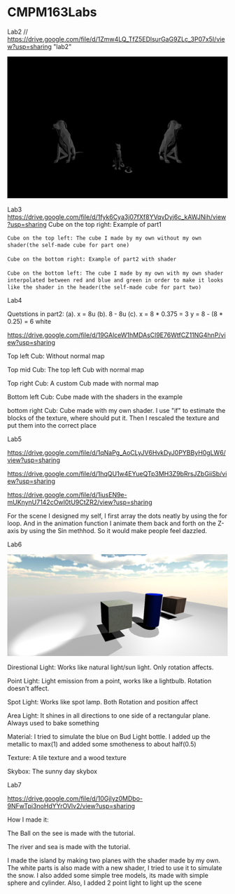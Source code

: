 # CMPM163Labs
Lab2 // https://drive.google.com/file/d/1Zmw4LQ_TfZ5EDlsurGaG9ZLc_3P07x5I/view?usp=sharing  "lab2"

![](Lab2/Scence.png)

Lab3  https://drive.google.com/file/d/1fyk6Cya3j07fXf8YVqvDyj6c_kAWJNih/view?usp=sharing
    Cube on the top right: Example of part1
    
    Cube on the top left: The cube I made by my own without my own shader(the self-made cube for part one)
    
    Cube on the bottom right: Example of part2 with shader
   
    Cube on the bottom left: The cube I made by my own with my own shader interpolated between red and blue and green in order to make it looks like the shader in the header(the self-made cube for part two) 


Lab4 

Quetstions in part2: 
(a). x = 8u
(b). 8 - 8u
(c). x = 8 * 0.375 = 3
     y = 8 - (8 * 0.25) = 6
     white


https://drive.google.com/file/d/19GAlceW1hMDAsCl9E76WtfCZ11NG4hnP/view?usp=sharing


Top left Cub: Without normal map

Top mid Cub: The top left Cub with normal map

Top right Cub: A custom Cub made with normal map

Bottom left Cub: Cube made with the shaders in the example

bottom right Cub: Cube made with my own shader. I use "if" to estimate the blocks of the texture, where should put it. Then I rescaled the texture and put them into the correct place



Lab5

https://drive.google.com/file/d/1qNaPg_AoCLyJV6HvkDyJ0PYBByH0gLW6/view?usp=sharing

https://drive.google.com/file/d/1hqQU1w4EYueQTp3MH3Z9bRrsJZbGiiSb/view?usp=sharing

https://drive.google.com/file/d/1iusEN9e-mUKnynU7142cOwI0tU9CtZR2/view?usp=sharing


For the scene I designed my self, I first array the dots neatly by using the for loop. And in the animation function I animate them back and forth on the Z-axis by using the Sin methhod. So it would make people feel dazzled.


Lab6

![](lAB6/Scene.png)

Direstional Light: Works like natural light/sun light. Only rotation affects.

Point Light: Light emission from a point, works like a lightbulb. Rotation doesn't affect.

Spot Light: Works like spot lamp. Both Rotation and position affect

Area Light: It shines in all directions to one side of a rectangular plane. Always used to bake something

Material: I tried to simulate the blue on Bud Light bottle. I added up the metallic to max(1) and added some smotheness to about half(0.5)

Texture: A tile texture and a wood texture

Skybox: The sunny day skybox



Lab7 

https://drive.google.com/file/d/10GjIyz0MDbo-9NFwTpi3noHdYYrOVlv2/view?usp=sharing

How I made it:

The Ball on the see is made with the tutorial.

The river and sea is made with the tutorial.

I made the island by making two planes with the shader made by my own. The white parts is also made with a new shader, I tried to use it to simulate the snow. I also added some simple tree models, its made with simple sphere and cylinder. Also, I added 2 point light to light up the scene

